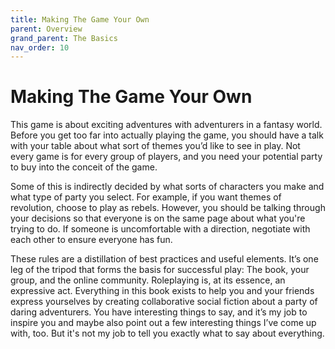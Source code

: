 ```yaml
---
title: Making The Game Your Own
parent: Overview
grand_parent: The Basics
nav_order: 10
---
```


# Making The Game Your Own
This game is about exciting adventures with adventurers in a fantasy world. Before you get too far into actually playing the game, you should have a talk with your table about what sort of themes you’d like to see in play. Not every game is for every group of players, and you need your potential party to buy into the conceit of the game.

Some of this is indirectly decided by what sorts of characters you make and what type of party you select. For example, if you want
themes of revolution, choose to play as rebels. However, you should be talking through your decisions so that everyone is on the same page about what you're trying to do. If someone is uncomfortable with a direction, negotiate with each other to ensure everyone has fun.

These rules are a distillation of best practices and useful elements. It’s one leg of the tripod that forms the basis for successful play: The book, your group, and the online community. Roleplaying is, at its essence, an expressive act. Everything in this book exists to help you and your friends express yourselves by creating collaborative social fiction about a party of daring adventurers. You have interesting things to say, and it’s my job to inspire you and maybe also point out a few interesting things I’ve come up with, too. But it's not my job to tell you exactly what to say about everything.